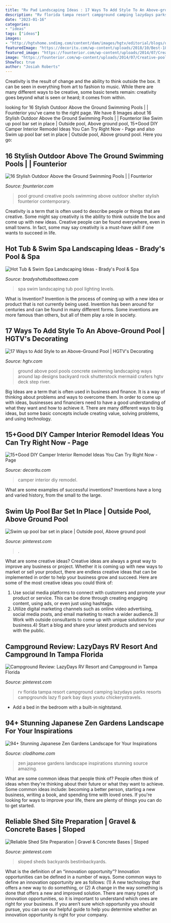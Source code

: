 ```yaml
---
title: "Rv Pad Landscaping Ideas : 17 Ways To Add Style To An Above-ground Pool"
description: "Rv florida tampa resort campground camping lazydays parks resorts campgrounds lazy fl park bay days youtu chickerystravels"
date: "2023-01-16"
categories:
- "ideas"
tags: ["ideas"]
images:
- "http://hgtvhome.sndimg.com/content/dam/images/hgtv/editorial/blogs/unsized/Chelsea/RX_shutterstock-concrete-above-ground-pool-1-pinterest-u2022-the-world-u0027s-catalog-of-ideas-800-x-532.jpg"
featuredImage: "https://decoritu.com/wp-content/uploads/2018/10/Best-18-DIY-Camper-Interior-Remodel-Ideas-You-Can-Try-Right-Now-14.jpg"
featured_image: "https://founterior.com/wp-content/uploads/2014/07/Creative-pool-with-transparent-shelter-.jpg"
image: "https://founterior.com/wp-content/uploads/2014/07/Creative-pool-with-transparent-shelter-.jpg"
ShowToc: true
author: "Josiah Roberts"
---
```



Creativity is the result of change and the ability to think outside the box. It can be seen in everything from art to fashion to music. While there are many different ways to be creative, some basic tenets remain: creativity goes beyond what is seen or heard; it comes from within.

	

		
looking for 16 Stylish Outdoor Above the Ground Swimming Pools | | Founterior you've came to the right page. We have 8 Images about 16 Stylish Outdoor Above the Ground Swimming Pools | | Founterior like Swim up pool bar set in place | Outside pool, Above ground pool, 15+Good DIY Camper Interior Remodel Ideas You Can Try Right Now - Page and also Swim up pool bar set in place | Outside pool, Above ground pool. Here you go:
		
    
## 16 Stylish Outdoor Above The Ground Swimming Pools | | Founterior

<img loading=lazy src="https://founterior.com/wp-content/uploads/2014/07/Creative-pool-with-transparent-shelter-.jpg" onerror="this.onerror=null;this.src='https://tse2.mm.bing.net/th?id=OIP.7bhCuIpEeA4y3F609CTKMAHaFY&amp;pid=15.1';" alt="16 Stylish Outdoor Above the Ground Swimming Pools | | Founterior">

_Source: founterior.com_

>pool ground creative pools swimming above outdoor shelter stylish founterior contemporary. 

	

Creativity is a term that is often used to describe people or things that are creative. Some might say creativity is the ability to think outside the box and come up with new ideas. Creative people can be found everywhere, even in small towns. In fact, some may say creativity is a must-have skill if one wants to succeed in life.

    
## Hot Tub &amp; Swim Spa Landscaping Ideas - Brady&#039;s Pool &amp; Spa

<img loading=lazy src="https://bradyshottubsottawa.com/wp-content/uploads/2019/01/hot-tub-lighting-landscaping-tips.jpg" onerror="this.onerror=null;this.src='https://tse2.mm.bing.net/th?id=OIP.O9C2vS5k5BbKKW9sFPHhZgHaDt&amp;pid=15.1';" alt="Hot Tub &amp; Swim Spa Landscaping Ideas - Brady&#039;s Pool &amp; Spa">

_Source: bradyshottubsottawa.com_

>spa swim landscaping tub pool lighting levels. 

	

What is Invention?
Invention is the process of coming up with a new idea or product that is not currently being used. Invention has been around for centuries and can be found in many different forms. Some inventions are more famous than others, but all of them play a role in society.

    
## 17 Ways To Add Style To An Above-Ground Pool | HGTV&#039;s Decorating

<img loading=lazy src="http://hgtvhome.sndimg.com/content/dam/images/hgtv/editorial/blogs/unsized/Chelsea/RX_shutterstock-concrete-above-ground-pool-1-pinterest-u2022-the-world-u0027s-catalog-of-ideas-800-x-532.jpg" onerror="this.onerror=null;this.src='https://tse1.mm.bing.net/th?id=OIP.sfIkIcXZZoX5ceWqz-pJ3gHaE7&amp;pid=15.1';" alt="17 Ways to Add Style to an Above-Ground Pool | HGTV&#039;s Decorating">

_Source: hgtv.com_

>ground above pool pools concrete swimming landscaping ways around lap designs backyard rock shutterstock mermaid crafers hgtv deck step river. 

	

Big Ideas are a term that is often used in business and finance. It is a way of thinking about problems and ways to overcome them. In order to come up with ideas, businesses and financiers need to have a good understanding of what they want and how to achieve it. There are many different ways to big ideas, but some basic concepts include creating value, solving problems, and using technology.

    
## 15+Good DIY Camper Interior Remodel Ideas You Can Try Right Now - Page

<img loading=lazy src="https://decoritu.com/wp-content/uploads/2018/10/Best-18-DIY-Camper-Interior-Remodel-Ideas-You-Can-Try-Right-Now-14.jpg" onerror="this.onerror=null;this.src='https://tse1.mm.bing.net/th?id=OIP.Bpet-5faoR3YIyeKBAZ_OAHaEy&amp;pid=15.1';" alt="15+Good DIY Camper Interior Remodel Ideas You Can Try Right Now - Page">

_Source: decoritu.com_

>camper interior diy remodel. 

	

What are some examples of successful inventions?
Inventions have a long and varied history, from the small to the large.

    
## Swim Up Pool Bar Set In Place | Outside Pool, Above Ground Pool

<img loading=lazy src="https://i.pinimg.com/736x/e8/ab/70/e8ab70302f9500fff9bb19540985c730.jpg" onerror="this.onerror=null;this.src='https://tse3.mm.bing.net/th?id=OIP.ZToaC38nyMJ8qBvW9uDIHQHaJ4&amp;pid=15.1';" alt="Swim up pool bar set in place | Outside pool, Above ground pool">

_Source: pinterest.com_

>. 

	

What are some creative ideas?
Creative ideas are always a great way to improve any business or project. Whether it is coming up with new ways to market or sell your product, there are endless creative ideas that can be implemented in order to help your business grow and succeed. Here are some of the most creative ideas you could think of:
1) Use social media platforms to connect with customers and promote your product or service. This can be done through creating engaging content, using ads, or even just using hashtags.
2) Utilize digital marketing channels such as online video advertising, social media posts, and email marketing to reach a wider audience.3) Work with outside consultants to come up with unique solutions for your business.4) Start a blog and share your latest products and services with the public.

    
## Campground Review: LazyDays RV Resort And Campground In Tampa Florida

<img loading=lazy src="https://i.pinimg.com/736x/b7/46/34/b7463419f7a4b6fc66b3d0f4de553505.jpg" onerror="this.onerror=null;this.src='https://tse4.mm.bing.net/th?id=OIP.x5UKP7CPBO-UW6RutmqKgQHaLG&amp;pid=15.1';" alt="Campground Review: LazyDays RV Resort and Campground in Tampa Florida">

_Source: pinterest.com_

>rv florida tampa resort campground camping lazydays parks resorts campgrounds lazy fl park bay days youtu chickerystravels. 

	

- Add a bed in the bedroom with a built-in nightstand.

    
## 94+ Stunning Japanese Zen Gardens Landscape For Your Inspirations

<img loading=lazy src="http://clodihome.com/wp-content/uploads/2018/10/99-Amazing-Japanese-Zen-Gardens-Landscape-for-Your-Inspirations-99.jpg" onerror="this.onerror=null;this.src='https://tse4.mm.bing.net/th?id=OIP.Oic7rJvSs-wiJGFAvd4m_AHaJC&amp;pid=15.1';" alt="94+ Stunning Japanese Zen Gardens Landscape for Your Inspirations">

_Source: clodihome.com_

>zen japanese gardens landscape inspirations stunning source amazing. 

	

What are some common ideas that people think of?
People often think of ideas when they're thinking about their future or what they want to achieve. Some common ideas include: becoming a better person, starting a new business, writing a book, and spending time with loved ones. If you're looking for ways to improve your life, there are plenty of things you can do to get started.

    
## Reliable Shed Site Preparation | Gravel &amp; Concrete Bases | Sloped

<img loading=lazy src="https://i.pinimg.com/736x/68/52/f2/6852f21a17f156c39fdcb2dd25ec62a9.jpg" onerror="this.onerror=null;this.src='https://tse4.mm.bing.net/th?id=OIP.2sOv5pOGsO0CdWTkjWGfiwHaGE&amp;pid=15.1';" alt="Reliable Shed Site Preparation | Gravel &amp; Concrete Bases | Sloped">

_Source: pinterest.com_

>sloped sheds backyards bestinbackyards. 

	

What is the definition of an “innovation opportunity”?
Innovation opportunities can be defined in a number of ways. Some common ways to define an innovation opportunity are as follows: (1) A new technology that offers a new way to do something, or (2) A change in the way something is done that offers a new and improved solution. 
There are many types of innovation opportunities, so it is important to understand which ones are right for your business. If you aren’t sure which opportunity you should pursue, you can use our helpful guide to help you determine whether an innovation opportunity is right for your company.

